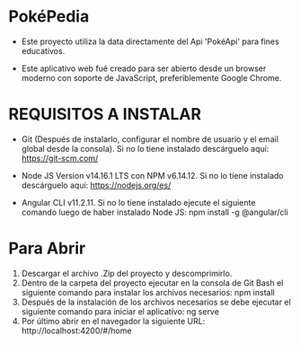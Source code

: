 # PokéPedia
* Este proyecto utiliza la data directamente del Api 'PokéApi' para fines educativos.

* Este aplicativo web fué creado para ser abierto desde un browser moderno con soporte de JavaScript, preferiblemente Google Chrome.

# REQUISITOS A INSTALAR
* Git (Después de instalarlo, configurar el nombre de usuario y el email global desde la consola). Si no lo tiene instalado descárguelo aquí: https://git-scm.com/

* Node JS Version v14.16.1 LTS con NPM v6.14.12. Si no lo tiene instalado descárguelo aquí: https://nodejs.org/es/

* Angular CLI v11.2.11. Si no lo tiene instalado ejecute el siguiente comando luego de haber instalado Node JS: npm install -g @angular/cli

# Para Abrir
1. Descargar el archivo .Zip del proyecto y descomprimirlo.
2. Dentro de la carpeta del proyecto ejecutar en la consola de Git Bash el siguiente comando para instalar los archivos necesarios: npm install
3. Después de la instalación de los archivos necesarios se debe ejecutar el siguiente comando para iniciar el aplicativo: ng serve
5. Por último abrir en el navegador la siguiente URL:  http://localhost:4200/#/home

